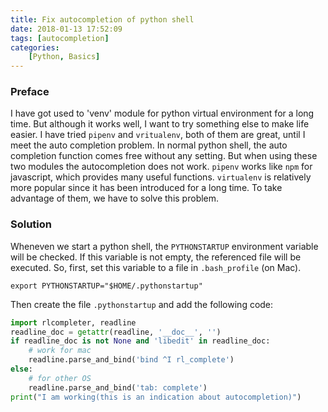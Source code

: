 ```yaml
---
title: Fix autocompletion of python shell
date: 2018-01-13 17:52:09
tags: [autocompletion]
categories:
    [Python, Basics]
---
```


### Preface
I have got used to 'venv' module for python virtual environment for a long time. But although it works well, I want to try something else to make life easier. I have tried `pipenv` and `vritualenv`, both of them are great, until I meet the auto completion problem. In normal python shell, the auto completion function comes free without any setting. But when using these two modules the autocompletion does not work. `pipenv` works like `npm` for javascript, which provides many useful functions. `virtualenv` is relatively more popular since it has been introduced for a long time. To take advantage of them, we have to solve this problem.

### Solution
Wheneven we start a python shell, the `PYTHONSTARTUP` environment variable will be checked. If this variable is not empty, the referenced file will be executed. So, first, set this variable to a file in `.bash_profile` (on Mac).
```shell
export PYTHONSTARTUP="$HOME/.pythonstartup"
```
Then create the file `.pythonstartup` and add the following code:
```py
import rlcompleter, readline
readline_doc = getattr(readline, '__doc__', '')
if readline_doc is not None and 'libedit' in readline_doc:
    # work for mac
    readline.parse_and_bind('bind ^I rl_complete')
else:
    # for other OS
    readline.parse_and_bind('tab: complete')
print("I am working(this is an indication about autocompletion)")
```



